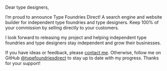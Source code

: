 Dear type designers, 

I’m proud to announce Type Foundries Direct!  A search engine and website builder for independent type foundries and type designers.  Keep 100% of your commission by selling directly to your customers.

I look forward to releasing my project and helping independent type foundries and type designers stay independent and grow their businesses.

If you have ideas or feedback, please [contact me](https://typefoundries.direct/contact).  Otherwise, follow me on GitHub [@typefoundriesdirect]([url](https://github.com/typefoundriesdirect)) to stay up to date with my progress.  Thanks for your support!

<!---
typefoundriesdirect/typefoundriesdirect is a ✨ special ✨ repository because its `README.md` (this file) appears on your GitHub profile.
You can click the Preview link to take a look at your changes.
--->
